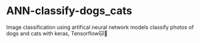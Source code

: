 # ANN-classify-dogs_cats
Image classification using artifical neural network models classify photos of dogs and cats with keras, Tensorflow🐱🐶
